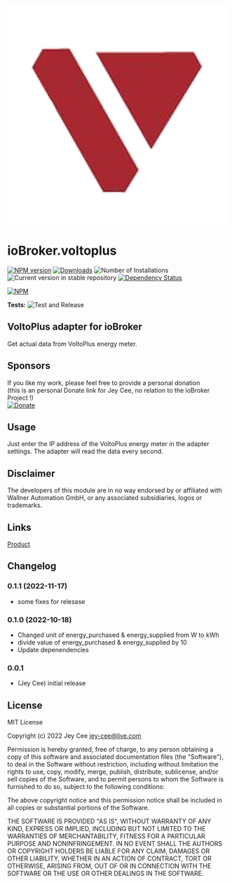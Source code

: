 ![Logo](admin/voltoplus.png)
# ioBroker.voltoplus

[![NPM version](https://img.shields.io/npm/v/iobroker.voltoplus.svg)](https://www.npmjs.com/package/iobroker.voltoplus)
[![Downloads](https://img.shields.io/npm/dm/iobroker.voltoplus.svg)](https://www.npmjs.com/package/iobroker.voltoplus)
![Number of Installations](https://iobroker.live/badges/voltoplus-installed.svg)
![Current version in stable repository](https://iobroker.live/badges/voltoplus-stable.svg)
[![Dependency Status](https://img.shields.io/david/Jey-Cee/iobroker.voltoplus.svg)](https://david-dm.org/Jey-Cee/iobroker.voltoplus)

[![NPM](https://nodei.co/npm/iobroker.voltoplus.png?downloads=true)](https://nodei.co/npm/iobroker.voltoplus/)

**Tests:** ![Test and Release](https://github.com/Jey-Cee/ioBroker.voltoplus/workflows/Test%20and%20Release/badge.svg)

## VoltoPlus adapter for ioBroker

Get actual data from VoltoPlus energy meter.

## Sponsors
If you like my work, please feel free to provide a personal donation  
(this is an personal Donate link for Jey Cee, no relation to the ioBroker Project !)  
[![Donate](https://raw.githubusercontent.com/iobroker-community-adapters/ioBroker.wled/master/admin/button.png)](https://www.paypal.com/cgi-bin/webscr?cmd=_s-xclick&hosted_button_id=95YZN2LR59Q64&source=url)

## Usage
Just enter the IP address of the VoltoPlus energy meter in the adapter settings.
The adapter will read the data every second.

## Disclaimer
The developers of this module are in no way endorsed by or affiliated with Wallner Automation GmbH,
or any associated subsidiaries, logos or trademarks.

## Links
[Product](https://www.voltoplus.com/shop/voltoplus/167/voltoplus?c=44)

## Changelog
<!--
    Placeholder for the next version (at the beginning of the line):
    ### **WORK IN PROGRESS**
-->
### 0.1.1 (2022-11-17)
* some fixes for relesase

### 0.1.0 (2022-10-18)
* Changed unit of energy_purchased & energy_supplied from W to kWh
* divide value of energy_purchased & energy_supplied by 10
* Update depenendencies

### 0.0.1
* (Jey Cee) initial release

## License
MIT License

Copyright (c) 2022 Jey Cee <jey-cee@live.com>

Permission is hereby granted, free of charge, to any person obtaining a copy
of this software and associated documentation files (the "Software"), to deal
in the Software without restriction, including without limitation the rights
to use, copy, modify, merge, publish, distribute, sublicense, and/or sell
copies of the Software, and to permit persons to whom the Software is
furnished to do so, subject to the following conditions:

The above copyright notice and this permission notice shall be included in all
copies or substantial portions of the Software.

THE SOFTWARE IS PROVIDED "AS IS", WITHOUT WARRANTY OF ANY KIND, EXPRESS OR
IMPLIED, INCLUDING BUT NOT LIMITED TO THE WARRANTIES OF MERCHANTABILITY,
FITNESS FOR A PARTICULAR PURPOSE AND NONINFRINGEMENT. IN NO EVENT SHALL THE
AUTHORS OR COPYRIGHT HOLDERS BE LIABLE FOR ANY CLAIM, DAMAGES OR OTHER
LIABILITY, WHETHER IN AN ACTION OF CONTRACT, TORT OR OTHERWISE, ARISING FROM,
OUT OF OR IN CONNECTION WITH THE SOFTWARE OR THE USE OR OTHER DEALINGS IN THE
SOFTWARE.